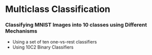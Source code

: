 # Multiclass Classification

### Classifying MNIST Images into 10 classes using Different Mechanisms
- Using a set of ten one-vs-rest classifiers
- Using 10C2 Binary Classifiers
